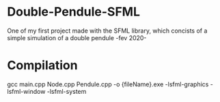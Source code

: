 # Double-Pendule-SFML
One of my first project made with the SFML library, which concists of a simple simulation of a double pendule 
-fev 2020-


# Compilation
gcc main.cpp Node.cpp Pendule.cpp -o {fileName}.exe -lsfml-graphics -lsfml-window -lsfml-system 

